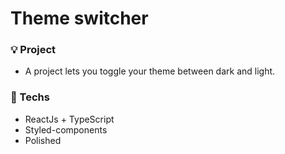 # Theme switcher

### 💡 Project
- A project lets you toggle your theme between dark and light. 

### 📱 Techs
- ReactJs + TypeScript
- Styled-components
- Polished

